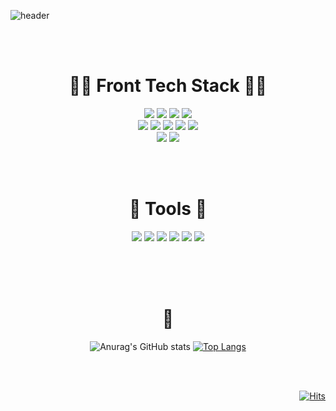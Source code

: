 ![header](https://capsule-render.vercel.app/api?type=rounded&color=auto&height=170&section=header&text=Hi!%20I'm%20Beauty%20Kim&fontSize=60&animation=twinkling)

<div align=center>

<br/><br/>

# 👩‍🎨 Front Tech Stack 👩‍🎨

<img src="https://img.shields.io/badge/css3-1572B6?style=flat&logo=css3&logoColor=white"/> <img src="https://img.shields.io/badge/html5-E34F26?style=flat&logo=html5&logoColor=white"/>
<img src="https://img.shields.io/badge/javascript-F7DF1E?style=flat&logo=javascript&logoColor=white"/>
<img src="https://img.shields.io/badge/typescript-3178C6?style=flat&logo=typescript&logoColor=white"/>  
 <img src="https://img.shields.io/badge/react-61DAFB?style=flat&logo=react&logoColor=white"/>
<img src="https://img.shields.io/badge/redux-764ABC?style=flat&logo=redux&logoColor=white"/>
<img src="https://img.shields.io/badge/next.js-000000?style=flat&logo=nextdotjs&logoColor=white"/>
<img src="https://img.shields.io/badge/angular-DD0031?style=flat&logo=angular&logoColor=white"/>
<img src="https://img.shields.io/badge/express-000000?style=flat&logo=express&logoColor=white"/>  
 <img src="https://img.shields.io/badge/tailwindcss-06B6D4?style=flat&logo=tailwindcss&logoColor=white"/>
<img src="https://img.shields.io/badge/bootstrap-7952B3?style=flat&logo=bootstrap&logoColor=white"/>

<br/><br/>

# 🔧 Tools 🔧

<img src="https://img.shields.io/badge/notion-000000?style=flat&logo=notion&logoColor=white"/> <img src="https://img.shields.io/badge/gitlab-FC6D26?style=flat&logo=gitlab&logoColor=white"/>
<img src="https://img.shields.io/badge/github-181717?style=flat&logo=github&logoColor=white"/>
<img src="https://img.shields.io/badge/jira-0052CC?style=flat&logo=jira&logoColor=white"/>
<img src="https://img.shields.io/badge/slack-4A154B?style=flat&logo=slack&logoColor=white"/>
<img src="https://img.shields.io/badge/zapier-FF4F00?style=flat&logo=zapier&logoColor=white"/>

<br/><br/><br/>

# 🐣

![Anurag's GitHub stats](https://github-readme-stats.vercel.app/api/?username=BeautyKim&show_icons=true&title_color=fff&icon_color=79ff97&text_color=9f9f9f&bg_color=151515) [![Top Langs](https://github-readme-stats.vercel.app/api/top-langs/?username=BeautyKim)](https://github.com/anuraghazra/github-readme-stats)

</div>

<br/><br/>

<div align="right">

[![Hits](https://hits.seeyoufarm.com/api/count/incr/badge.svg?url=https%3A%2F%2Fgithub.com%2FBeautyKim%2FBeautyKim&count_bg=%236700D5&title_bg=%23545354&icon=pinboard.svg&icon_color=%23EAEAEA&title=hits&edge_flat=false)](https://hits.seeyoufarm.com)

</div>
